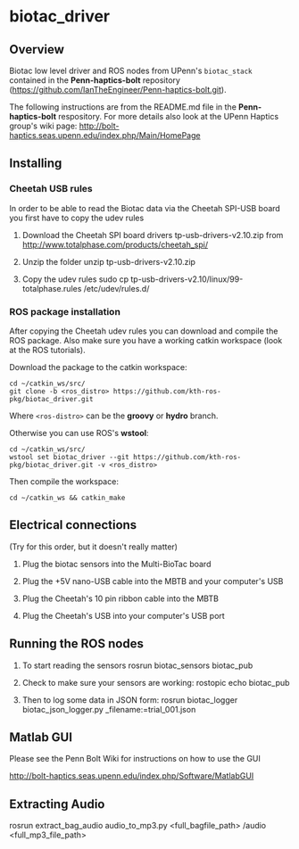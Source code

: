 biotac_driver
==============

Overview
---------------------------------------------

Biotac low level driver and ROS nodes from UPenn's `biotac_stack` contained in the **Penn-haptics-bolt** repository (https://github.com/IanTheEngineer/Penn-haptics-bolt.git).

The following instructions are from the README.md file in the **Penn-haptics-bolt** respository. For more details also look at the UPenn Haptics group's wiki page: http://bolt-haptics.seas.upenn.edu/index.php/Main/HomePage 


Installing 
---------------------------------------------

### Cheetah USB rules ###
In order to be able to read the Biotac data via the Cheetah SPI-USB board you first have to copy the udev rules

1. Download the Cheetah SPI board drivers tp-usb-drivers-v2.10.zip from http://www.totalphase.com/products/cheetah_spi/
 
2. Unzip the folder
    unzip tp-usb-drivers-v2.10.zip

3. Copy the udev rules
    sudo cp tp-usb-drivers-v2.10/linux/99-totalphase.rules /etc/udev/rules.d/

### ROS package installation ###

After copying the Cheetah udev rules you can download and compile the ROS package. Also make sure you have a working catkin workspace (look at the ROS tutorials).

Download the package to the catkin workspace:

    cd ~/catkin_ws/src/
    git clone -b <ros_distro> https://github.com/kth-ros-pkg/biotac_driver.git

Where `<ros-distro>` can be the **groovy** or **hydro** branch.

Otherwise you can use ROS's **wstool**:

    cd ~/catkin_ws/src/
    wstool set biotac_driver --git https://github.com/kth-ros-pkg/biotac_driver.git -v <ros_distro>

Then compile the workspace:

    cd ~/catkin_ws && catkin_make

Electrical connections
---------------------------------------------

(Try for this order, but it doesn't really matter)
1. Plug the biotac sensors into the Multi-BioTac board

2. Plug the +5V nano-USB cable into the MBTB and your computer's USB

3. Plug the Cheetah's 10 pin ribbon cable into the MBTB

4. Plug the Cheetah's USB into your computer's USB port


Running the ROS nodes 
---------------------------------------------

1. To start reading the sensors
    rosrun biotac_sensors biotac_pub

2. Check to make sure your sensors are working:
    rostopic echo biotac_pub

3. Then to log some data in JSON form:
    rosrun biotac_logger biotac_json_logger.py _filename:=trial_001.json


Matlab GUI 
---------------------------------------------

Please see the Penn Bolt Wiki for instructions on how to use the GUI

http://bolt-haptics.seas.upenn.edu/index.php/Software/MatlabGUI



Extracting Audio
---------------------------------------------

rosrun extract_bag_audio audio_to_mp3.py <full_bagfile_path> /audio <full_mp3_file_path>



